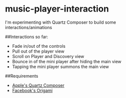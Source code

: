 music-player-interaction
========================

I'm experimenting with Quartz Composer to build some interactions/animations

##Interactions so far:

* Fade in/out of the controls
* Pull out of the player view
* Scroll on Player and Discovery view
* Bounce in of the mini player after hiding the main view
* Tapping the mini player summons the main view

##Requirements

* [Apple's Quartz Composer](http://origami.facebook.com/quartzcomposer/)
* [Facebook's Origami](http://facebook.github.io/origami/download/Origami-1.2.zip)